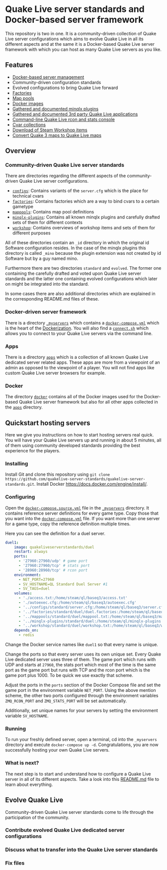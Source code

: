 # Quake Live server standards and Docker-based server framework

This repository is two in one. It is a community-driven collection of Quake Live server configurations which aims to evolve Quake Live in all its different aspects and at the same it is a Docker-based Quake Live server framework with which you can host as many Quake Live servers as you like.

## Features

- [Docker-based server management](https://github.com/quakelive-server-standards/quakelive-server-standards/tree/master/_myservers)
- Community-driven configuration standards
- Evolved configurations to bring Quake Live forward
- [Factories](https://github.com/quakelive-server-standards/quakelive-server-standards/tree/master/factories)
- [Map pools](https://github.com/quakelive-server-standards/quakelive-server-standards/tree/master/mappools)
- [Docker images](https://github.com/quakelive-server-standards/quakelive-server-standards/tree/master/docker)
- [Gathered and documented minqlx plugins](https://github.com/quakelive-server-standards/quakelive-server-standards/tree/master/minqlx-plugins/_plugins)
- [Gathered and documented 3rd party Quake Live applications](https://github.com/quakelive-server-standards/quakelive-server-standards/tree/master/apps)
- [Command-line Quake Live rcon and stats console](https://github.com/quakelive-server-standards/quakelive-server-standards/tree/master/_myservers#accessing-your-quake-live-servers-remotely-with-ql-console)
- [Cvar collections](https://github.com/quakelive-server-standards/quakelive-server-standards/blob/master/factories/cvars.md)
- [Download of Steam Workshop items](https://github.com/quakelive-server-standards/quakelive-server-standards/tree/master/workshop#download-a-workshop-item)
- [Convert Quake 3 maps to Quake Live maps](https://github.com/quakelive-server-standards/quakelive-server-standards/tree/master/workshop#convert-a-quake-3-map-to-a-quake-live-map)

## Overview

### Community-driven Quake Live server standards

There are directories regarding the different aspects of the community-driven Quake Live server configurations.

- [`configs`](https://github.com/quakelive-server-standards/quakelive-server-standards/tree/master/configs): Contains variants of the `server.cfg` which is the place for technical cvars
- [`factories`](https://github.com/quakelive-server-standards/quakelive-server-standards/tree/master/factories): Contains factories which are a way to bind cvars to a certain gametype
- [`mappools`](https://github.com/quakelive-server-standards/quakelive-server-standards/tree/master/mappools): Contains map pool definitions
- [`minqlx-plugins`](https://github.com/quakelive-server-standards/quakelive-server-standards/tree/master/minqlx-plugins): Contains all known minqlx plugins and carefully drafted sets of them for different contexts
- [`workshop`](https://github.com/quakelive-server-standards/quakelive-server-standards/tree/master/workshop): Contains overviews of workshop items and sets of them for different purposes

All of these directories contain an `_id` directory in which the original id Software configuration resides. In the case of the minqlx plugins this directory is called `_mino` because the plugin extension was not created by id Software but by a guy named mino.

Furthermore there are two directories `standard` and `evolved`. The former one containing the carefully drafted and voted upon Quake Live server standards and the latter one containing evolved configurations which later on might be integrated into the standard.

In some cases there are also additional directories which are explained in the corresponding README.md files of these.

### Docker-driven server framework

There is a directory [`_myservers`](https://github.com/quakelive-server-standards/quakelive-server-standards/tree/master/_myservers) which contains a [`docker-compose.yml`](https://github.com/quakelive-server-standards/quakelive-server-standards/blob/master/_myservers/docker-compose.yml) which is the heart of the [Dockerization](https://www.docker.com). You will also find a [`connect.sh`](https://github.com/quakelive-server-standards/quakelive-server-standards/blob/master/_myservers/connect.sh) which allows you to connect to your Quake Live servers via the command line.

### Apps

There is a directory [`apps`](https://github.com/quakelive-server-standards/quakelive-server-standards/tree/master/apps) which is a collection of all known Quake Live dedicated server related apps. These apps are more from a viewpoint of an admin as opposed to the viewpoint of a player. You will not find apps like custom Quake Live server browsers for example.

### Docker

The directory [`docker`](https://github.com/quakelive-server-standards/quakelive-server-standards/tree/master/docker) contains all of the Docker images used for the Docker-based Quake Live server framework but also for all other apps collected in the [`apps`](https://github.com/quakelive-server-standards/quakelive-server-standards/tree/master/apps) directory.

## Quickstart hosting servers

Here we give you instructions on how to start hosting servers real quick. You will have your Quake Live servers up and running in about 5 minutes, all of them using community developed standards providing the best experience for the players.

### Installing

Install Git and clone this repository using `git clone https://github.com/quakelive-server-standards/quakelive-server-standards.git`. Install Docker https://docs.docker.com/engine/install/.

### Configuring

Open the [`docker-compose.source.yml`](https://github.com/quakelive-server-standards/quakelive-server-standards/blob/master/_myservers/docker-compose.source.yml) file in the [`_myservers`](https://github.com/quakelive-server-standards/quakelive-server-standards/tree/master/_myservers) directory. It contains reference server definitions for every game type. Copy those that you want into the [`docker-compose.yml`](https://github.com/quakelive-server-standards/quakelive-server-standards/blob/master/_myservers/docker-compose.yml) file. If you want more than one server for a game type, copy the reference definition multiple times.

Here you can see the definition for a duel server.

```yml
duel1:
    image: quakeliveserverstandards/duel
    restart: always
    ports:
      - '27960:27960/udp' # game port
      - '27960:27960/tcp' # stats port
      - '28960:28960/tcp' # rcon port
    environment:
      - NET_PORT=27960
      - SV_HOSTNAME=QL Standard Duel Server #1
      - SV_TAGS=duel
    volumes:
      - './access.txt:/home/steam/ql/baseq3/access.txt'
      - './autoexec.cfg:/home/steam/ql/baseq3/autoexec.cfg'
      - '../configs/standard/server.cfg:/home/steam/ql/baseq3/server.cfg'
      - '../factories/standard/duel/duel.factories:/home/steam/ql/baseq3/scripts/duel.factories'
      - '../mappools/standard/duel/mappool.txt:/home/steam/ql/baseq3/mappool.txt'
      - '../minqlx-plugins/standard/duel:/home/steam/ql/minqlx-plugins'
      - '../workshop/standard/duel/workshop.txt:/home/steam/ql/baseq3/workshop.txt'
    depends_on: 
      - redis
```

Change the Docker service names like `duel1` so that every name is unique.

Change the ports so that every server uses its own unique set. Every Quake Live dedicated server uses three of them. The game port which runs with UDP and starts at `27960`, the stats port which most of the time is the same port as the game port but runs with TCP and the rcon port which is the game port plus 1000. To be quick we use exactly that scheme.

Adjust the ports in the `ports` section of the Docker Compose file and set the game port in the environment variable `NET_PORT`. Using the above mention scheme, the other two ports configured through the environment variables `ZMQ_RCON_PORT` and `ZMQ_STATS_PORT` will be set automatically.

Additionally, set unique names for your servers by setting the environment variable `SV_HOSTNAME`.

### Running

To run your freshly defined server, open a terminal, cd into the `_myservers` directory and execute `docker-compose up -d`. Congratulations, you are now successfully hosting your own Quake Live servers.

### What is next?

The next step is to start and understand how to configure a Quake Live server in all of its different aspects. Take a look into this [README.md](https://github.com/quakelive-server-standards/quakelive-server-standards/tree/master/_myservers#readme) file to learn about everything.

## Evolve Quake Live

Community-driven Quake Live server standards come to life through the participation of the community.

### Contribute evolved Quake Live dedicated server configurations

### Discuss what to transfer into the Quake Live server standards

### Fix files
